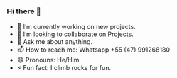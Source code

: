 ### Hi there 👋

- 🔭 I’m currently working on new projects.
- 👯 I’m looking to collaborate on Projects.
- 💬 Ask me about anything.
- 📫 How to reach me: Whatsapp +55 (47) 991268180
- 😄 Pronouns: He/Him.
- ⚡ Fun fact: I climb rocks for fun.
